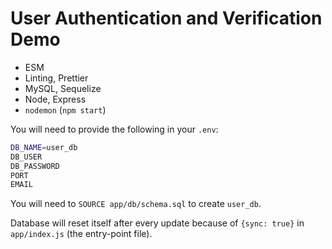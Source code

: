 # User Authentication and Verification Demo

- ESM
- Linting, Prettier
- MySQL, Sequelize
- Node, Express
- `nodemon` (`npm start`)

You will need to provide the following in your `.env`:

```bash
DB_NAME=user_db
DB_USER
DB_PASSWORD
PORT
EMAIL
```

You will need to `SOURCE app/db/schema.sql` to create `user_db`.

Database will reset itself after every update because of `{sync: true}` in
`app/index.js` (the entry-point file).
